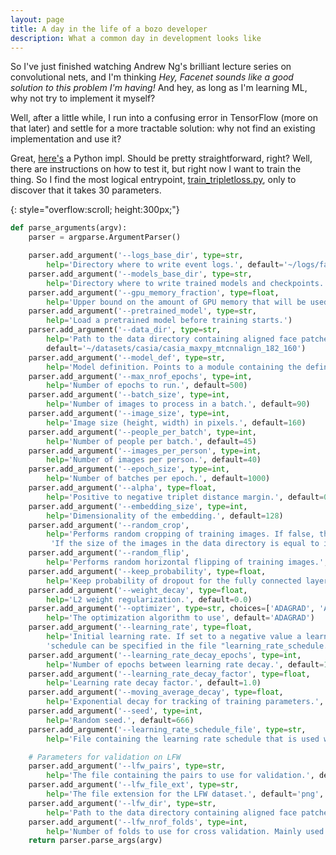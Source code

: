 ```yaml
---
layout: page
title: A day in the life of a bozo developer
description: What a common day in development looks like
---
```


So I've just finished watching Andrew Ng's brilliant lecture series
on convolutional nets, and I'm thinking _Hey, Facenet sounds like a good
solution to this problem I'm having!_ And hey, as long as I'm learning
ML, why not try to implement it myself?

Well, after a little while, I run into a confusing error in TensorFlow
(more on that later) and settle for a more tractable solution: why not
find an existing implementation and use it?

Great, [here's](https://github.com/davidsandberg/facenet) a Python impl.
Should be pretty straightforward, right? Well, there are instructions on
how to test it, but right now I want to train the thing. So I find the
most logical entrypoint, [train_tripletloss.py](https://github.com/davidsandberg/facenet/blob/master/src/train_tripletloss.py#L416),
only to discover that it takes 30 parameters.

{: style="overflow:scroll; height:300px;"}
```python
def parse_arguments(argv):
    parser = argparse.ArgumentParser()

    parser.add_argument('--logs_base_dir', type=str,
        help='Directory where to write event logs.', default='~/logs/facenet')
    parser.add_argument('--models_base_dir', type=str,
        help='Directory where to write trained models and checkpoints.', default='~/models/facenet')
    parser.add_argument('--gpu_memory_fraction', type=float,
        help='Upper bound on the amount of GPU memory that will be used by the process.', default=1.0)
    parser.add_argument('--pretrained_model', type=str,
        help='Load a pretrained model before training starts.')
    parser.add_argument('--data_dir', type=str,
        help='Path to the data directory containing aligned face patches.',
        default='~/datasets/casia/casia_maxpy_mtcnnalign_182_160')
    parser.add_argument('--model_def', type=str,
        help='Model definition. Points to a module containing the definition of the inference graph.', default='models.inception_resnet_v1')
    parser.add_argument('--max_nrof_epochs', type=int,
        help='Number of epochs to run.', default=500)
    parser.add_argument('--batch_size', type=int,
        help='Number of images to process in a batch.', default=90)
    parser.add_argument('--image_size', type=int,
        help='Image size (height, width) in pixels.', default=160)
    parser.add_argument('--people_per_batch', type=int,
        help='Number of people per batch.', default=45)
    parser.add_argument('--images_per_person', type=int,
        help='Number of images per person.', default=40)
    parser.add_argument('--epoch_size', type=int,
        help='Number of batches per epoch.', default=1000)
    parser.add_argument('--alpha', type=float,
        help='Positive to negative triplet distance margin.', default=0.2)
    parser.add_argument('--embedding_size', type=int,
        help='Dimensionality of the embedding.', default=128)
    parser.add_argument('--random_crop',
        help='Performs random cropping of training images. If false, the center image_size pixels from the training images are used. ' +
         'If the size of the images in the data directory is equal to image_size no cropping is performed', action='store_true')
    parser.add_argument('--random_flip',
        help='Performs random horizontal flipping of training images.', action='store_true')
    parser.add_argument('--keep_probability', type=float,
        help='Keep probability of dropout for the fully connected layer(s).', default=1.0)
    parser.add_argument('--weight_decay', type=float,
        help='L2 weight regularization.', default=0.0)
    parser.add_argument('--optimizer', type=str, choices=['ADAGRAD', 'ADADELTA', 'ADAM', 'RMSPROP', 'MOM'],
        help='The optimization algorithm to use', default='ADAGRAD')
    parser.add_argument('--learning_rate', type=float,
        help='Initial learning rate. If set to a negative value a learning rate ' +
        'schedule can be specified in the file "learning_rate_schedule.txt"', default=0.1)
    parser.add_argument('--learning_rate_decay_epochs', type=int,
        help='Number of epochs between learning rate decay.', default=100)
    parser.add_argument('--learning_rate_decay_factor', type=float,
        help='Learning rate decay factor.', default=1.0)
    parser.add_argument('--moving_average_decay', type=float,
        help='Exponential decay for tracking of training parameters.', default=0.9999)
    parser.add_argument('--seed', type=int,
        help='Random seed.', default=666)
    parser.add_argument('--learning_rate_schedule_file', type=str,
        help='File containing the learning rate schedule that is used when learning_rate is set to to -1.', default='data/learning_rate_schedule.txt')

    # Parameters for validation on LFW
    parser.add_argument('--lfw_pairs', type=str,
        help='The file containing the pairs to use for validation.', default='data/pairs.txt')
    parser.add_argument('--lfw_file_ext', type=str,
        help='The file extension for the LFW dataset.', default='png', choices=['jpg', 'png'])
    parser.add_argument('--lfw_dir', type=str,
        help='Path to the data directory containing aligned face patches.', default='')
    parser.add_argument('--lfw_nrof_folds', type=int,
        help='Number of folds to use for cross validation. Mainly used for testing.', default=10)
    return parser.parse_args(argv)
```